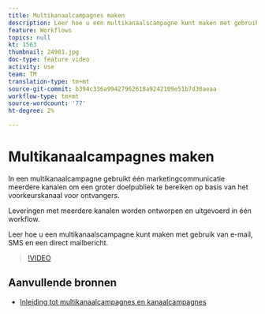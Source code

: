 ```yaml
---
title: Multikanaalcampagnes maken
description: Leer hoe u een multikanaalscampagne kunt maken met gebruik van e-mail, SMS en een direct mailbericht.
feature: Workflows
topics: null
kt: 1563
thumbnail: 24981.jpg
doc-type: feature video
activity: use
team: TM
translation-type: tm+mt
source-git-commit: b394c336a99427962618a9242109e51b7d30aeaa
workflow-type: tm+mt
source-wordcount: '77'
ht-degree: 2%

---
```



# Multikanaalcampagnes maken

In een multikanaalcampagne gebruikt één marketingcommunicatie meerdere kanalen om een groter doelpubliek te bereiken op basis van het voorkeurskanaal voor ontvangers.

Leveringen met meerdere kanalen worden ontworpen en uitgevoerd in één workflow.

Leer hoe u een multikanaalscampagne kunt maken met gebruik van e-mail, SMS en een direct mailbericht.

>[!VIDEO](https://video.tv.adobe.com/v/24981?quality=12)

## Aanvullende bronnen

* [Inleiding tot multikanaalcampagnes en kanaalcampagnes](/help/orchestrating-campaigns/introduction-to-cross-and-multi-channel-campaigns.md)

